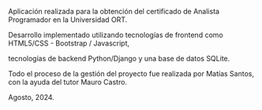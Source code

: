 Aplicación realizada para la obtención del certificado de Analista Programador en la Universidad ORT.

Desarrollo implementado utilizando tecnologías de frontend como HTML5/CSS - Bootstrap / Javascript,

tecnologías de backend Python/Django y una base de datos SQLite.

Todo el proceso de la gestión del proyecto fue realizada por Matías Santos, con la ayuda del tutor Mauro Castro.

Agosto, 2024.

